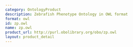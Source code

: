 ```yaml
---
category: OntologyProduct
description: Zebrafish Phenotype Ontology in OWL format
format: owl
id: zp.owl
name: zp.owl
product_url: http://purl.obolibrary.org/obo/zp.owl
layout: product_detail
---
```

